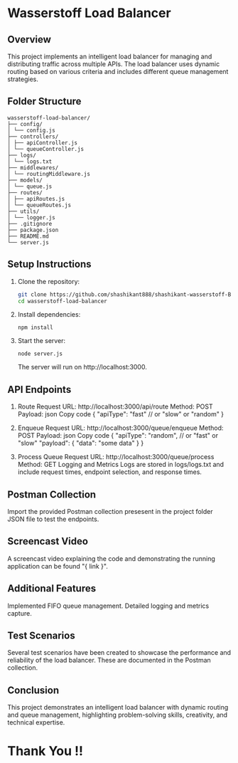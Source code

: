 # Wasserstoff Load Balancer

## Overview

This project implements an intelligent load balancer for managing and distributing traffic across multiple APIs. The load balancer uses dynamic routing based on various criteria and includes different queue management strategies.

## Folder Structure
```
wasserstoff-load-balancer/
├── config/
│ └── config.js
├── controllers/
│ ├── apiController.js
│ └── queueController.js
├── logs/
│ └── logs.txt
├── middlewares/
│ └── routingMiddleware.js
├── models/
│ └── queue.js
├── routes/
│ ├── apiRoutes.js
│ └── queueRoutes.js
├── utils/
│ └── logger.js
├── .gitignore
├── package.json
├── README.md
└── server.js
```


## Setup Instructions

1. Clone the repository:
   ```bash
   git clone https://github.com/shashikant888/shashikant-wasserstoff-BackendTask.git
   cd wasserstoff-load-balancer
   ```

2. Install dependencies:

    ```
    npm install
    ```
3. Start the server:
    ```
    node server.js
    ```

    The server will run on http://localhost:3000.

## API Endpoints

1. Route Request
URL: http://localhost:3000/api/route
Method: POST
Payload:
json
Copy code
{
  "apiType": "fast" // or "slow" or "random"
}

2. Enqueue Request
URL: http://localhost:3000/queue/enqueue
Method: POST
Payload:
json
Copy code
{
  "apiType": "random", // or "fast" or "slow"
  "payload": {
    "data": "some data"
  }
}

3. Process Queue Request
URL: http://localhost:3000/queue/process
Method: GET
Logging and Metrics
Logs are stored in logs/logs.txt and include request times, endpoint selection, and response times.

## Postman Collection
Import the provided Postman collection presesent in the project folder JSON file to test the endpoints.

## Screencast Video
A screencast video explaining the code and demonstrating the running application can be found "{ link }".

## Additional Features
Implemented FIFO queue management.
Detailed logging and metrics capture.
## Test Scenarios
Several test scenarios have been created to showcase the performance and reliability of the load balancer. These are documented in the Postman collection.

## Conclusion
This project demonstrates an intelligent load balancer with dynamic routing and queue management, highlighting problem-solving skills, creativity, and technical expertise.

# Thank You !!
